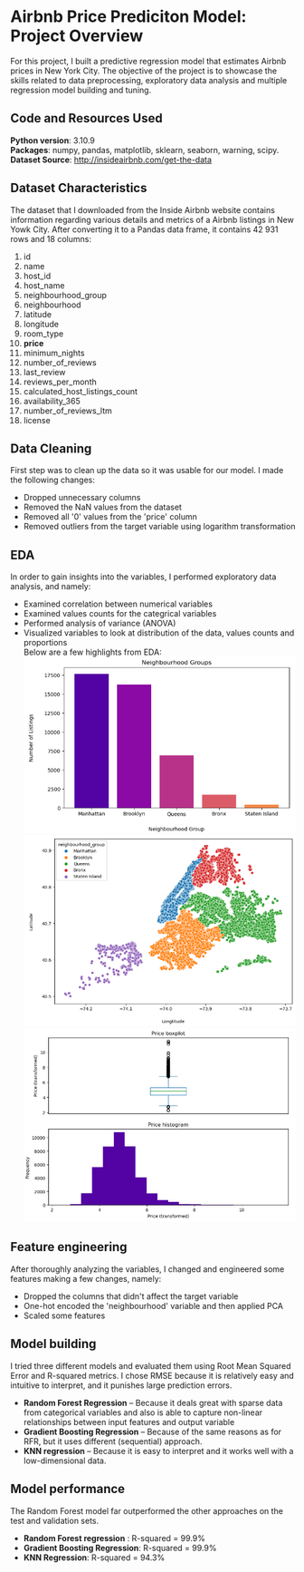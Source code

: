 # Airbnb Price Prediciton Model: Project Overview
For this project, I built a predictive regression model that estimates Airbnb prices in New York City. The objective of the project is to showcase the skills related to data preprocessing, exploratory data analysis and multiple regression model building and tuning.

## Code and Resources Used
**Python version**: 3.10.9 <br>
**Packages**: numpy, pandas, matplotlib, sklearn, seaborn, warning, scipy. <br>
**Dataset Source**: http://insideairbnb.com/get-the-data

## Dataset Characteristics
The dataset that I downloaded from the Inside Airbnb website contains information regarding various details and metrics of a Airbnb listings in New Yowk City. After converting it to a Pandas data frame, it contains 42 931 rows and 18 columns:
1. id
2. name
3. host_id
4. host_name
5. neighbourhood_group
6. neighbourhood
7. latitude
8. longitude
9. room_type 
10. **price**
11. minimum_nights 
12. number_of_reviews
13. last_review
14. reviews_per_month
15. calculated_host_listings_count
16. availability_365
17. number_of_reviews_ltm 
18. license

## Data Cleaning
First step was to clean up the data so it was usable for our model. I made the following changes:
*	Dropped unnecessary columns
*	Removed the NaN values from the dataset
*	Removed all '0' values from the 'price' column
*	Removed outliers from the target variable using logarithm transformation

## EDA
In order to gain insights into the variables, I performed exploratory data analysis, and namely:
* Examined correlation between numerical variables
* Examined values counts for the categrical variables
* Performed analysis of variance (ANOVA)
* Visualized variables to look at distribution of the data, values counts and proportions
<br>Below are a few highlights from EDA:
![alt text](https://github.com/dabykov/Projects/blob/main/project-2/neighbourhoods.png "Neighbourhood")
![alt text](https://github.com/dabykov/Projects/blob/main/project-2/neighbourhood_groups_map.png "Neighbourhood Groups")
![alt text](https://github.com/dabykov/Projects/blob/main/project-2/price%20distribution.png "Price Distribution")

## Feature engineering
After thoroughly analyzing the variables, I changed and engineered some features making a few changes, namely:
* Dropped the columns that didn't affect the target variable
* One-hot encoded the 'neighbourhood' variable and then applied PCA
* Scaled some features

## Model building
I tried three different models and evaluated them using Root Mean Squared Error and R-squared metrics. I chose RMSE because it is relatively easy and intuitive to interpret, and it punishes large prediction errors.

*	**Random Forest Regression** – Because it deals great with sparse data from categorical variables and also is able to capture non-linear relationships between input features and output variable
*	**Gradient Boosting Regression** – Because of the same reasons as for RFR, but it uses different (sequential) approach.
*	**KNN regression** – Because it is easy to interpret and it works well with a low-dimensional data.

## Model performance
The Random Forest model far outperformed the other approaches on the test and validation sets. 
*	**Random Forest regression** : R-squared = 99.9%
*	**Gradient Boosting Regression**: R-squared = 99.9%
*	**KNN Regression**: R-squared = 94.3%
